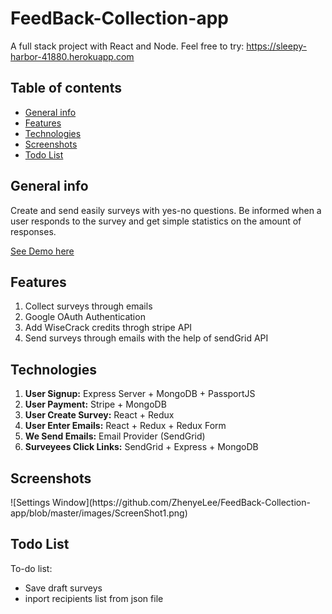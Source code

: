 # FeedBack-Collection-app
A full stack project with React and Node. Feel free to try: https://sleepy-harbor-41880.herokuapp.com

## Table of contents

-   [General info](#general-info)
-   [Features](#features)
-   [Technologies](#technologies)
-   [Screenshots](#screenshots)
-   [Todo List](#todo)


<h2 id="general-infor">General info</h2>

Create and send easily surveys with yes-no questions. Be informed when a user responds to the survey and get simple statistics on the amount of responses.

[See Demo here](https://emaily-app-node-react.herokuapp.com/)

<h2 id="features">Features</h2>

1. Collect surveys through emails
2. Google OAuth Authentication
3. Add WiseCrack credits throgh stripe API
4. Send surveys through emails with the help of sendGrid API

<h2 id="technologies">Technologies</h2>

1. **User Signup:** Express Server + MongoDB + PassportJS
2. **User Payment:** Stripe + MongoDB
3. **User Create Survey:** React + Redux
4. **User Enter Emails:** React + Redux + Redux Form
5. **We Send Emails:** Email Provider (SendGrid)
6. **Surveyees Click Links:** SendGrid + Express + MongoDB

<h2 id="screenshots">Screenshots</h2>
![Settings Window](https://github.com/ZhenyeLee/FeedBack-Collection-app/blob/master/images/ScreenShot1.png)


<h2 id="todo">Todo List</h2>

To-do list:

-   Save draft surveys
-   inport recipients list from json file
